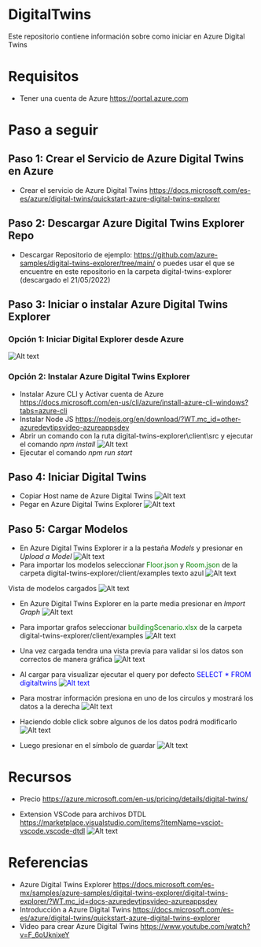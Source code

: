 # DigitalTwins
Este repositorio contiene información sobre como iniciar en Azure Digital Twins 

# Requisitos
- Tener una cuenta de Azure <link>https://portal.azure.com</link>

# Paso a seguir

## Paso 1: Crear el Servicio de Azure Digital Twins en Azure 
- Crear el servicio de Azure Digital Twins <link>https://docs.microsoft.com/es-es/azure/digital-twins/quickstart-azure-digital-twins-explorer</link>
## Paso 2: Descargar Azure Digital Twins Explorer  Repo 
- Descargar Repositorio de ejemplo: <link>https://github.com/azure-samples/digital-twins-explorer/tree/main/</link> o puedes usar el que se encuentre en este repositorio en la carpeta digital-twins-explorer (descargado el 21/05/2022)
## Paso 3: Iniciar o instalar Azure Digital Twins Explorer
### Opción 1: Iniciar Digital Explorer desde Azure 
![Alt text](/images/referencia_azure_digital_twins_explorer.png?raw=true)
### Opción 2: Instalar Azure Digital Twins Explorer
- Instalar Azure CLI y Activar cuenta de Azure <link>https://docs.microsoft.com/en-us/cli/azure/install-azure-cli-windows?tabs=azure-cli</link>
- Instalar Node JS  <link>https://nodejs.org/en/download/?WT.mc_id=other-azuredevtipsvideo-azureappsdev</link>
- Abrir un comando con la ruta digital-twins-explorer\client\src y ejecutar el comando *npm install* 
![Alt text](/images/npm_install.png)
- Ejecutar el comando *npm run start*
## Paso 4: Iniciar Digital Twins
- Copiar Host name de Azure Digital Twins
![Alt text](/images/ADT_Hostname_Azure.png)
- Pegar en Azure Digital Twins Explorer
![Alt text](/images/ADT_Hostname.png)

## Paso 5: Cargar Modelos
- En Azure Digital Twins Explorer ir a la pestaña *Models* y presionar en *Upload a Model* 
![Alt text](/images/load_models.png)
- Para importar los modelos seleccionar <span style="color:green">Floor.json</span> y <span style="color:green">Room.json</span>  de la carpeta digital-twins-explorer/client/examples
 texto azul 
![Alt text](/images/models_dir.png)

Vista de modelos cargados ![Alt text](/images/show_models.png)

- En Azure Digital Twins Explorer en la parte media presionar en *Import Graph* 
![Alt text](/images/import_graph.png)

- Para importar grafos seleccionar <span style="color:green">buildingScenario.xlsx </span> de la carpeta digital-twins-explorer/client/examples
![Alt text](/images/select_file_graph.png)

- Una vez cargada tendra una vista previa para validar si los datos son correctos de manera gráfica
![Alt text](/images/save_graph_imported.png)

- Al cargar para visualizar ejecutar el query por defecto <span style="color:blue"> SELECT * FROM digitaltwins <span>
![Alt text](/images/run_query_1.png)

- Para mostrar información presiona en uno de los circulos y mostrará los datos a la derecha
![Alt text](/images/show_info.png)

- Haciendo doble click sobre algunos de los datos podrá modificarlo 
![Alt text](/images/change_humidity_value.png)
- Luego presionar en el símbolo de guardar 
![Alt text](/images/save_changes.png)

# Recursos
- Precio <link>https://azure.microsoft.com/en-us/pricing/details/digital-twins/</link>

- Extension VSCode para archivos DTDL <link>https://marketplace.visualstudio.com/items?itemName=vsciot-vscode.vscode-dtdl</link>
![Alt text](/images/dtdl_vscode.png)

# Referencias
- Azure Digital Twins Explorer <link>https://docs.microsoft.com/es-mx/samples/azure-samples/digital-twins-explorer/digital-twins-explorer/?WT.mc_id=docs-azuredevtipsvideo-azureappsdev</link>
- Introducción a Azure Digital Twins <link>https://docs.microsoft.com/es-es/azure/digital-twins/quickstart-azure-digital-twins-explorer</link>
- Video para crear Azure Digital Twins <link>https://www.youtube.com/watch?v=F_6oUknixeY </link>